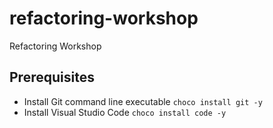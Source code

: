 # refactoring-workshop
Refactoring Workshop

## Prerequisites

- Install Git command line executable `choco install git -y`
- Install Visual Studio Code `choco install code -y`
